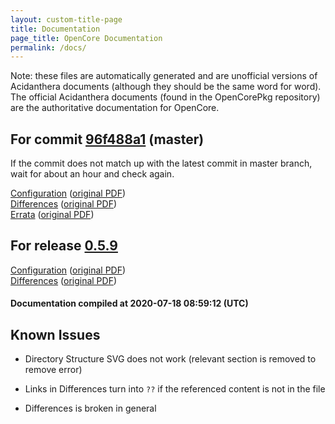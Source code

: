 ```yaml
---
layout: custom-title-page
title: Documentation
page_title: OpenCore Documentation
permalink: /docs/
---
```

Note: these files are automatically generated and are unofficial versions of Acidanthera documents (although they should be the same word for word). The official Acidanthera documents (found in the OpenCorePkg repository) are the authoritative documentation for OpenCore.

## For commit [96f488a1](https://github.com/acidanthera/OpenCorePkg/tree/96f488a17c1b064a3a64ab06a9e8c2b9e44678c6) (master)

If the commit does not match up with the latest commit in master branch, wait for about an hour and check again.

[Configuration](latest/Configuration.html) ([original PDF](https://github.com/acidanthera/OpenCorePkg/blob/96f488a17c1b064a3a64ab06a9e8c2b9e44678c6/Docs/Configuration.pdf))
<br>
[Differences](latest/Differences.html) ([original PDF](https://github.com/acidanthera/OpenCorePkg/blob/96f488a17c1b064a3a64ab06a9e8c2b9e44678c6/Docs/Differences/Differences.pdf))
<br>
[Errata](latest/Errata.html) ([original PDF](https://github.com/acidanthera/OpenCorePkg/blob/96f488a17c1b064a3a64ab06a9e8c2b9e44678c6/Docs/Errata/Errata.pdf))

## For release [0.5.9](https://github.com/acidanthera/OpenCorePkg/tree/0.5.9)

[Configuration](release/Configuration.html) ([original PDF](https://github.com/acidanthera/OpenCorePkg/blob/0.5.9/Docs/Configuration.pdf))
<br>
[Differences](release/Differences.html) ([original PDF](https://github.com/acidanthera/OpenCorePkg/blob/0.5.9/Docs/Differences/Differences.pdf))

#### Documentation compiled at 2020-07-18 08:59:12 (UTC)

## Known Issues

* Directory Structure SVG does not work (relevant section is removed to remove error)

* Links in Differences turn into `??` if the referenced content is not in the file

* Differences is broken in general
